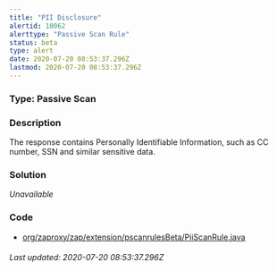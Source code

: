 ```yaml
---
title: "PII Disclosure"
alertid: 10062
alerttype: "Passive Scan Rule"
status: beta
type: alert
date: 2020-07-20 08:53:37.296Z
lastmod: 2020-07-20 08:53:37.296Z
---
```

### Type: Passive Scan

### Description
The response contains Personally Identifiable Information, such as CC number, SSN and similar sensitive data.

### Solution

_Unavailable_

### Code

 * [org/zaproxy/zap/extension/pscanrulesBeta/PiiScanRule.java](https://github.com/zaproxy/zap-extensions/blob/master/addOns/pscanrulesBeta/src/main/java/org/zaproxy/zap/extension/pscanrulesBeta/PiiScanRule.java)

###### Last updated: 2020-07-20 08:53:37.296Z
